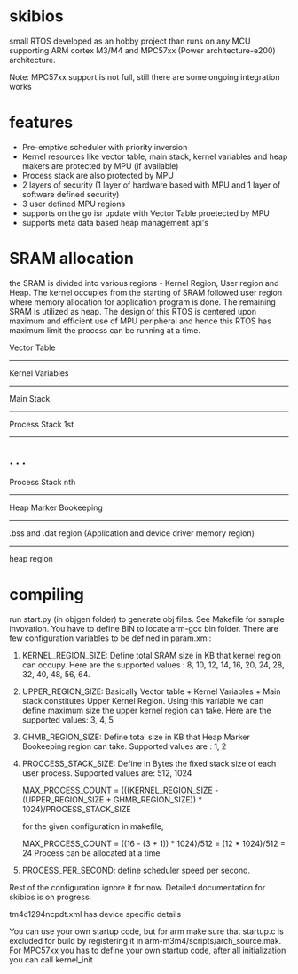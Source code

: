 # skibios
small RTOS developed as an hobby project than runs on any MCU supporting ARM cortex M3/M4 and MPC57xx (Power architecture-e200)  architecture.

Note: MPC57xx support is not full, still there are some ongoing integration works

# features

-  Pre-emptive scheduler with priority inversion
-  Kernel resources like vector table, main stack, kernel variables and heap makers are protected by MPU (if available)
-  Process stack are also protected by MPU
-  2 layers of security (1 layer of hardware based with MPU and 1 layer of software defined security)
-  3 user defined MPU regions
-  supports on the go isr update with Vector Table proetected by MPU
-  supports meta data based heap management api's

# SRAM allocation

the SRAM is divided into various regions - Kernel Region, User region and Heap. The kernel occupies from the starting of SRAM followed user region where memory allocation for application program is done. The remaining SRAM is utilized as heap. The design of this RTOS is centered upon maximum and efficient use of MPU peripheral and hence this RTOS has maximum limit the process can be running at a time.

Vector Table

-------------------
Kernel Variables

--------------------
Main Stack

--------------------
Process Stack 1st

-------------------
.
.
.
--------------------
Process Stack nth

--------------------
 Heap Marker Bookeeping
 
--------------------
.bss and .dat region (Application and device driver memory region)
  
--------------------
heap region


# compiling

run start.py (in objgen folder) to generate obj files. See Makefile for sample invovation. You have to define BIN to locate arm-gcc bin folder. There are few configuration variables to be defined in param.xml:

1) KERNEL_REGION_SIZE: Define total SRAM size in KB that kernel region can occupy. Here are the supported values : 8, 10, 12, 14, 16, 20, 24, 28, 32, 40, 48, 56, 64.

2) UPPER_REGION_SIZE: Basically Vector table + Kernel Variables + Main stack constitutes Upper Kernel Region. Using this variable we can define maximum size the upper kernel region can take. Here are the supported values: 3, 4, 5

3) GHMB_REGION_SIZE: Define total size in KB that Heap Marker Bookeeping region can take. Supported values are : 1, 2

4) PROCCESS_STACK_SIZE: Define in Bytes the fixed stack size of each user process. Supported values are: 512, 1024

    MAX_PROCESS_COUNT = (((KERNEL_REGION_SIZE - (UPPER_REGION_SIZE + GHMB_REGION_SIZE)) * 1024)/PROCESS_STACK_SIZE
    
    for the given configuration in makefile,
    
    MAX_PROCESS_COUNT = ((16 - (3 + 1)) * 1024)/512
                      =  (12 * 1024)/512
                      =   24  Process can be allocated at a time
                      
5) PROCESS_PER_SECOND: define scheduler speed per second.

Rest of the configuration ignore it for now. Detailed documentation for skibios is on progress.

tm4c1294ncpdt.xml has device specific details

You can use your own startup code, but for arm make sure that startup.c is excluded for build by registering it in arm-m3m4/scripts/arch_source.mak. For MPC57xx you has to define your own startup code, after all initialization you can call kernel_init


  
  
  
    
